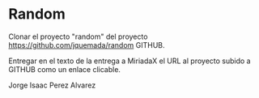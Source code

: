 # Random

Clonar el proyecto "random" del proyecto https://github.com/jquemada/random GITHUB.

Entregar en el texto de la entrega a MiriadaX  el URL al proyecto subido a GITHUB como un enlace clicable.

Jorge Isaac Perez Alvarez
